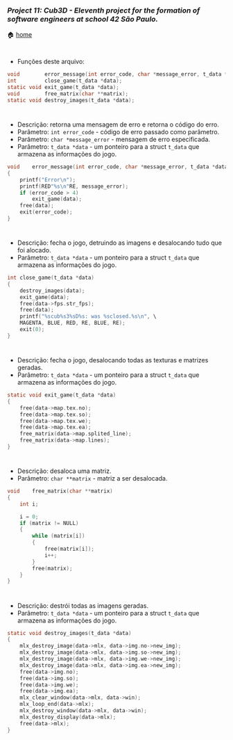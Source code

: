 ### _Project 11: Cub3D - Eleventh project for the formation of software engineers at school 42 São Paulo._

🏠 [home](https://github.com/Vinicius-Santoro/42-formation-lvl2-11.cub3d)

<h1></h1>

- Funções deste arquivo:
```c
void		error_message(int error_code, char *message_error, t_data *data);
int			close_game(t_data *data);
static void	exit_game(t_data *data);
void		free_matrix(char **matrix);
static void	destroy_images(t_data *data);
```

<h1></h1>

- Descrição: retorna uma mensagem de erro e retorna o código do erro.
- Parâmetro: `int error_code` - código de erro passado como parâmetro.
- Parâmetro: `char *message_error` - mensagem de erro especificada.
- Parâmetro: `t_data *data` - um ponteiro para a struct `t_data` que armazena as
informações do jogo.
```c
void	error_message(int error_code, char *message_error, t_data *data)
{
	printf("Error\n");
	printf(RED"%s\n"RE, message_error);
	if (error_code > 4)
		exit_game(data);
	free(data);
	exit(error_code);
}
```

<h1></h1>

- Descrição: fecha o jogo, detruindo as imagens e desalocando tudo que foi
alocado.
- Parâmetro: `t_data *data` - um ponteiro para a struct `t_data` que armazena as
informações do jogo.
```c
int	close_game(t_data *data)
{
	destroy_images(data);
	exit_game(data);
	free(data->fps.str_fps);
	free(data);
	printf("%scub%s3%sD%s: was %sclosed.%s\n", \
	MAGENTA, BLUE, RED, RE, BLUE, RE);
	exit(0);
}
```

<h1></h1>

- Descrição: fecha o jogo, desalocando todas as texturas e matrizes geradas.
- Parâmetro: `t_data *data` - um ponteiro para a struct `t_data` que armazena as
informações do jogo.
```c
static void	exit_game(t_data *data)
{
	free(data->map.tex.no);
	free(data->map.tex.so);
	free(data->map.tex.we);
	free(data->map.tex.ea);
	free_matrix(data->map.splited_line);
	free_matrix(data->map.lines);
}
```

<h1></h1>

- Descrição: desaloca uma matriz.
- Parâmetro: `char **matrix` - matriz a ser desalocada.
```c
void	free_matrix(char **matrix)
{
	int	i;

	i = 0;
	if (matrix != NULL)
	{
		while (matrix[i])
		{
			free(matrix[i]);
			i++;
		}
		free(matrix);
	}
}
```

<h1></h1>

- Descrição: destrói todas as imagens geradas.
- Parâmetro: `t_data *data` - um ponteiro para a struct `t_data` que armazena as
informações do jogo.

```c
static void	destroy_images(t_data *data)
{
	mlx_destroy_image(data->mlx, data->img.no->new_img);
	mlx_destroy_image(data->mlx, data->img.so->new_img);
	mlx_destroy_image(data->mlx, data->img.we->new_img);
	mlx_destroy_image(data->mlx, data->img.ea->new_img);
	free(data->img.no);
	free(data->img.so);
	free(data->img.we);
	free(data->img.ea);
	mlx_clear_window(data->mlx, data->win);
	mlx_loop_end(data->mlx);
	mlx_destroy_window(data->mlx, data->win);
	mlx_destroy_display(data->mlx);
	free(data->mlx);
}
```
